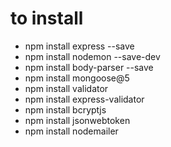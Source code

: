 # to install

- npm install express --save
- npm install nodemon --save-dev
- npm install body-parser --save
- npm install mongoose@5
- npm install validator
- npm install express-validator
- npm install bcryptjs
- npm install jsonwebtoken
- npm install nodemailer